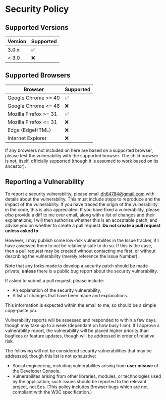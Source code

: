 # Security Policy

## Supported Versions

| Version | Supported          |
| ------- | ------------------ |
| 3.0.x   | :white_check_mark: |
| < 3.0   | :x:                |

## Supported Browsers

| Browser                  | Supported          |
| ------------------------ | ------------------ |
| Google Chrome >= 49      | :white_check_mark: |
| Google Chrome <= 48      | :x:                |
| Mozilla Firefox >= 31    | :white_check_mark: |
| Mozilla Firefox <= 31    | :x:                |
| Edge (EdgeHTML)          | :x:                |
| Internet Explorer        | :x:                |

If any browsers not included on here are based on a supported browser, please test the vulnerability with the supported browser.
The child browser is not, itself, officially supported (though it is assumed to work based on its ancestor).

## Reporting a Vulnerability

To report a security vulnerability, please email dh64784@gmail.com with details about the vulnerability.
This must include steps to reproduce and the impact of the vulnerability. If you have traced the origin of the vulnerability in the code,
this is also appreciated. If you have fixed a vulnerability, please *also* provide a diff to me over email, along with a list of changes 
and their explanations; I will then authorise whether this is an acceptable patch, and advise you on whether to create a pull request.
**Do not create a pull request unless asked to**.

However, I may publish some low-risk vulnerabilites in the Issue tracker, if I have assessed them to not be relatively safe to do so.
If this is the case, then a pull request may be created without contacting me first, or without describing the vulnerability (merely 
reference the Issue Number).

Note that any forks made to develop a security patch should be made private, **unless** there is a public bug report about the 
security vulnerability.

If asked to submit a pull request, please include:

- An explanation of the security vulnerability;
- A list of changes that have been made and explanations.

This information is expected within the email to me, so should be a simple copy-paste job.

Vulnerability reports will be assessed and responded to within a few days, though may take up to a week (dependant on how busy I am).
If I approve a vulnerability report, the vulnerability will be placed higher priority than bugfixes or feature updates, though will be
addressed in order of relative risk.

The following will not be considered security vulnerabilities that may be addressed, though this list is not exhaustive:

- Social engineering, including vulnerabilites arising from **user misuse** of the Developer Console.
- Vulnerabilites arising from other libraries, modules, or technologies used by the application; such issues should be reported to the
relevant project, not Eos. (This policy includes Browser bugs which are not compliant with the W3C specification.)

